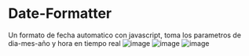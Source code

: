 # Date-Formatter
Un formato de fecha automatico con javascript, toma los parametros de dia-mes-año y hora en tiempo real
![image](https://github.com/Misael00103/Date-Formatter/assets/68718644/d2ea32dc-cf92-495b-b5e4-2c5501ef309b)
![image](https://github.com/Misael00103/Date-Formatter/assets/68718644/c0231072-68c1-4ec5-9ee6-8d09f63a4a78)
![image](https://github.com/Misael00103/Date-Formatter/assets/68718644/2108e025-c855-4499-aff3-17d68afddeef)
